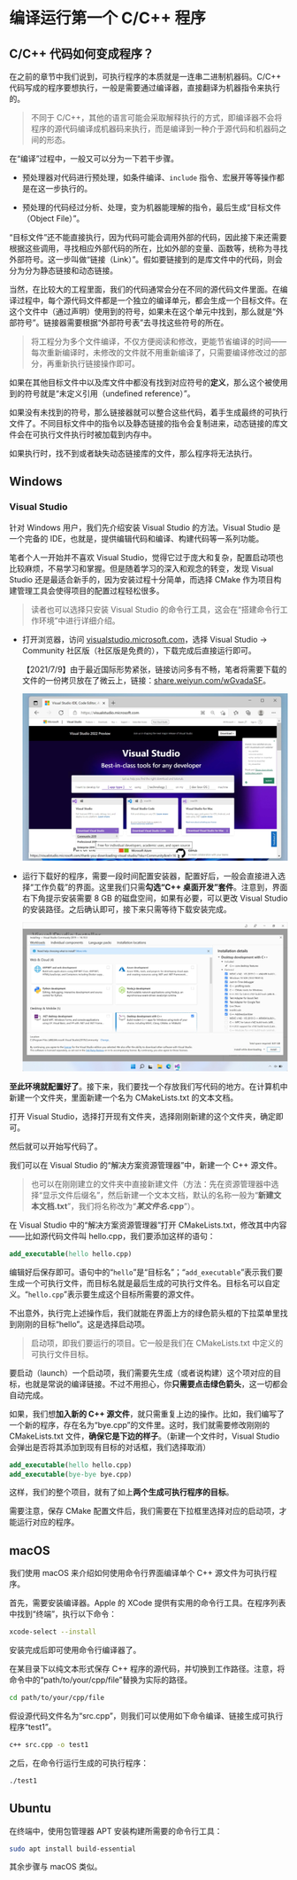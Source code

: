 # 编译运行第一个 C/C++ 程序

## C/C++ 代码如何变成程序？

在之前的章节中我们说到，可执行程序的本质就是一连串二进制机器码。C/C++ 代码写成的程序要想执行，一般是需要通过编译器，直接翻译为机器指令来执行的。

> 不同于 C/C++，其他的语言可能会采取解释执行的方式，即编译器不会将程序的源代码编译成机器码来执行，而是编译到一种介于源代码和机器码之间的形态。

在“编译”过程中，一般又可以分为一下若干步骤。

- 预处理器对代码进行预处理，如条件编译、`include` 指令、宏展开等等操作都是在这一步执行的。

- 预处理的代码经过分析、处理，变为机器能理解的指令，最后生成“目标文件（Object File）”。

“目标文件”还不能直接执行，因为代码可能会调用外部的代码，因此接下来还需要根据这些调用，寻找相应外部代码的所在，比如外部的变量、函数等，统称为寻找外部符号。这一步叫做“链接（Link）”。假如要链接到的是库文件中的代码，则会分为分为静态链接和动态链接。

当然，在比较大的工程里面，我们的代码通常会分在不同的源代码文件里面。在编译过程中，每个源代码文件都是一个独立的编译单元，都会生成一个目标文件。在这个文件中（通过声明）使用到的符号，如果未在这个单元中找到，那么就是“外部符号”。链接器需要根据“外部符号表”去寻找这些符号的所在。

> 将工程分为多个文件编译，不仅方便阅读和修改，更能节省编译的时间——每次重新编译时，未修改的文件就不用重新编译了，只需要编译修改过的部分，再重新执行链接操作即可。

如果在其他目标文件中以及库文件中都没有找到对应符号的**定义**，那么这个被使用到的符号就是“未定义引用（undefined reference）”。

如果没有未找到的符号，那么链接器就可以整合这些代码，着手生成最终的可执行文件了。不同目标文件中的指令以及静态链接的指令会复制进来，动态链接的库文件会在可执行文件执行时被加载到内存中。

如果执行时，找不到或者缺失动态链接库的文件，那么程序将无法执行。

## Windows 

### Visual Studio 

针对 Windows 用户，我们先介绍安装 Visual Studio 的方法。Visual Studio 是一个完备的 IDE，也就是，提供编辑代码和编译、构建代码等一系列功能。

笔者个人一开始并不喜欢 Visual Studio，觉得它过于庞大和复杂，配置启动项也比较麻烦，不易学习和掌握。但是随着学习的深入和观念的转变，发现 Visual Studio 还是最适合新手的，因为安装过程十分简单，而选择 CMake 作为项目构建管理工具会使得项目的配置过程轻松很多。

> 读者也可以选择只安装 Visual Studio 的命令行工具，这会在“搭建命令行工作环境”中进行详细介绍。

- 打开浏览器，访问 [visualstudio.microsoft.com](https://visualstudio.microsoft.com/)，选择 Visual Studio -> Community 社区版（社区版是免费的），下载完成后直接运行即可。

    【2021/7/9】由于最近国际形势紧张，链接访问多有不畅，笔者将需要下载的文件的一份拷贝放在了微云上，链接：[share.weiyun.com/wGvadaSF](https://share.weiyun.com/wGvadaSF)。

    ![在浏览器中打开 visualstudio.com，点击 Download Visual Studio](./assets/download-vs-installer.jpg "在 Visual Studio 官方网站上下载 Visual Studio Community 的安装器的页面") 

- 运行下载好的程序，需要一段时间配置安装器，配置好后，一般会直接进入选择“工作负载”的界面。这里我们只需**勾选“C++ 桌面开发”套件**。注意到，界面右下角提示安装需要 8 GB 的磁盘空间，如果有必要，可以更改 Visual Studio 的安装路径。之后确认即可，接下来只需等待下载安装完成。

    ![Visual Studio Installer 选择工作负载的页面](./assets/choose-vs-workload.jpg "安装 Visual Studio 时选择工作负载的页面，如图选择 Visual Studio 的工作负载即可")

**至此环境就配置好了**。接下来，我们要找一个存放我们写代码的地方。在计算机中新建一个文件夹，里面新建一个名为 CMakeLists.txt 的文本文档。

打开 Visual Studio，选择打开现有文件夹，选择刚刚新建的这个文件夹，确定即可。

然后就可以开始写代码了。

我们可以在 Visual Studio 的“解决方案资源管理器”中，新建一个 C++ 源文件。

> 也可以在刚刚建立的文件夹中直接新建文件（方法：先在资源管理器中选择“显示文件后缀名”，然后新建一个文本文档，默认的名称一般为“**新建文本文档.txt**”，我们将名称改为“***某文件名*.cpp**”）。

在 Visual Studio 中的“解决方案资源管理器”打开 CMakeLists.txt，修改其中内容——比如源代码文件叫 hello.cpp，我们要添加这样的语句：

```cmake
add_executable(hello hello.cpp)
```

编辑好后保存即可。语句中的“`hello`”是“目标名”；“`add_executable`”表示我们要生成一个可执行文件，而目标名就是最后生成的可执行文件名。目标名可以自定义。“`hello.cpp`”表示要生成这个目标所需要的源文件。

不出意外，执行完上述操作后，我们就能在界面上方的绿色箭头框的下拉菜单里找到刚刚的目标“hello”。这是选择启动项。

> 启动项，即我们要运行的项目。它一般是我们在 CMakeLists.txt 中定义的可执行文件目标。

要启动（launch）一个启动项，我们需要先生成（或者说构建）这个项对应的目标，也就是常说的编译链接。不过不用担心，你**只需要点击绿色箭头**，这一切都会自动完成。

如果，我们想**加入新的 C++ 源文件**，就只需重复上边的操作。比如，我们编写了一个新的程序，存在名为“bye.cpp”的文件里。这时，我们就需要修改刚刚的 CMakeLists.txt 文件，**确保它是下边的样子**。（新建一个文件时，Visual Studio 会弹出是否将其添加到现有目标的对话框，我们选择取消）

```cmake
add_executable(hello hello.cpp)
add_executable(bye-bye bye.cpp)
```

这样，我们的整个项目，就有了如上**两个生成可执行程序的目标**。

需要注意，保存 CMake 配置文件后，我们需要在下拉框里选择对应的启动项，才能运行对应的程序。

## macOS

我们使用 macOS 来介绍如何使用命令行界面编译单个 C++ 源文件为可执行程序。

首先，需要安装编译器。Apple 的 XCode 提供有实用的命令行工具。在程序列表中找到“终端”，执行以下命令：

```bash
xcode-select --install
```

安装完成后即可使用命令行编译器了。

在某目录下以纯文本形式保存 C++ 程序的源代码，并切换到工作路径。注意，将命令中的“path/to/your/cpp/file”替换为实际的路径。

```bash
cd path/to/your/cpp/file
```

假设源代码文件名为“src.cpp”，则我们可以使用如下命令编译、链接生成可执行程序“test1”。

```bash
c++ src.cpp -o test1
```

之后，在命令行运行生成的可执行程序：

```bash
./test1
```

## Ubuntu

在终端中，使用包管理器 APT 安装构建所需要的命令行工具：

```bash
sudo apt install build-essential
```

其余步骤与 macOS 类似。
